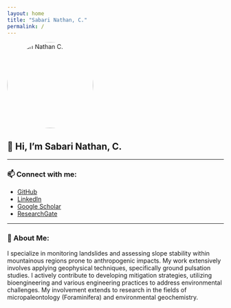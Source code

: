 ```yaml
---
layout: home
title: "Sabari Nathan, C."
permalink: /
---
```


<img src="/assets/images/profile.jpg" alt="Sabari Nathan C." width="200" style="border-radius: 50%;">

## 👋 Hi, I’m **Sabari Nathan, C.**



---

### 📫 Connect with me:
- [GitHub](https://github.com/sabari-nc)
- [LinkedIn](https://linkedin.com/in/sabarinathan070)
- [Google Scholar](https://scholar.google.co.in/citations?user=31xfF3UAAAAJ&hl=en)
- [ResearchGate](https://www.researchgate.net/profile/Sabari-Nathan-C?ev=hdr_xprf)

---

### 🌱 About Me:
I specialize in monitoring landslides and assessing slope stability within mountainous regions prone to anthropogenic impacts. My work extensively involves applying geophysical techniques, specifically ground pulsation studies. I actively contribute to developing mitigation strategies, utilizing bioengineering and various engineering practices to address environmental challenges. My involvement extends to research in the fields of micropaleontology (Foraminifera) and environmental geochemistry.
